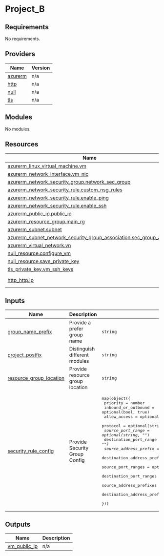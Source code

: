# Project_B

<!-- BEGINNING OF PRE-COMMIT-OPENTOFU DOCS HOOK -->
## Requirements

No requirements.

## Providers

| Name | Version |
|------|---------|
| <a name="provider_azurerm"></a> [azurerm](#provider\_azurerm) | n/a |
| <a name="provider_http"></a> [http](#provider\_http) | n/a |
| <a name="provider_null"></a> [null](#provider\_null) | n/a |
| <a name="provider_tls"></a> [tls](#provider\_tls) | n/a |

## Modules

No modules.

## Resources

| Name | Type |
|------|------|
| [azurerm_linux_virtual_machine.vm](https://registry.terraform.io/providers/hashicorp/azurerm/latest/docs/resources/linux_virtual_machine) | resource |
| [azurerm_network_interface.vm_nic](https://registry.terraform.io/providers/hashicorp/azurerm/latest/docs/resources/network_interface) | resource |
| [azurerm_network_security_group.network_sec_group](https://registry.terraform.io/providers/hashicorp/azurerm/latest/docs/resources/network_security_group) | resource |
| [azurerm_network_security_rule.custom_nsg_rules](https://registry.terraform.io/providers/hashicorp/azurerm/latest/docs/resources/network_security_rule) | resource |
| [azurerm_network_security_rule.enable_ping](https://registry.terraform.io/providers/hashicorp/azurerm/latest/docs/resources/network_security_rule) | resource |
| [azurerm_network_security_rule.enable_ssh](https://registry.terraform.io/providers/hashicorp/azurerm/latest/docs/resources/network_security_rule) | resource |
| [azurerm_public_ip.public_ip](https://registry.terraform.io/providers/hashicorp/azurerm/latest/docs/resources/public_ip) | resource |
| [azurerm_resource_group.main_rg](https://registry.terraform.io/providers/hashicorp/azurerm/latest/docs/resources/resource_group) | resource |
| [azurerm_subnet.subnet](https://registry.terraform.io/providers/hashicorp/azurerm/latest/docs/resources/subnet) | resource |
| [azurerm_subnet_network_security_group_association.sec_group_assoc](https://registry.terraform.io/providers/hashicorp/azurerm/latest/docs/resources/subnet_network_security_group_association) | resource |
| [azurerm_virtual_network.vn](https://registry.terraform.io/providers/hashicorp/azurerm/latest/docs/resources/virtual_network) | resource |
| [null_resource.configure_vm](https://registry.terraform.io/providers/hashicorp/null/latest/docs/resources/resource) | resource |
| [null_resource.save_private_key](https://registry.terraform.io/providers/hashicorp/null/latest/docs/resources/resource) | resource |
| [tls_private_key.vm_ssh_keys](https://registry.terraform.io/providers/hashicorp/tls/latest/docs/resources/private_key) | resource |
| [http_http.ip](https://registry.terraform.io/providers/hashicorp/http/latest/docs/data-sources/http) | data source |

## Inputs

| Name | Description | Type | Default | Required |
|------|-------------|------|---------|:--------:|
| <a name="input_group_name_prefix"></a> [group\_name\_prefix](#input\_group\_name\_prefix) | Provide a prefer group name | `string` | `"project_b_poc_testing"` | no |
| <a name="input_project_postfix"></a> [project\_postfix](#input\_project\_postfix) | Distinguish different modules | `string` | `"default"` | no |
| <a name="input_resource_group_location"></a> [resource\_group\_location](#input\_resource\_group\_location) | Provide resource group location | `string` | `"eastasia"` | no |
| <a name="input_security_rule_config"></a> [security\_rule\_config](#input\_security\_rule\_config) | Provide Security Group Config | <pre>map(object({<br>    priority                     = number<br>    inbound_or_outbound          = optional(bool, true)<br>    allow_access                 = optional(bool, true)<br>    protocol                     = optional(string, "*")<br>    source_port_range            = optional(string, "*")<br>    destination_port_range       = optional(string, "*")<br>    source_address_prefix        = optional(string, "*")<br>    destination_address_prefix   = optional(string, "*")<br>    source_port_ranges           = optional(list(string), [])<br>    destination_port_ranges      = optional(list(string), [])<br>    source_address_prefixes      = optional(list(string), [])<br>    destination_address_prefixes = optional(list(string), [])<br>  }))</pre> | <pre>{<br>  "nsg_name": {<br>    "allow_access": true,<br>    "destination_address_prefix": "*",<br>    "destination_address_prefixes": [],<br>    "destination_port_range": "*",<br>    "destination_port_ranges": [],<br>    "inbound_or_outbound": true,<br>    "priority": 100,<br>    "protocol": "Tcp",<br>    "source_address_prefix": "*",<br>    "source_address_prefixes": [],<br>    "source_port_range": "*",<br>    "source_port_ranges": []<br>  }<br>}</pre> | no |

## Outputs

| Name | Description |
|------|-------------|
| <a name="output_vm_public_ip"></a> [vm\_public\_ip](#output\_vm\_public\_ip) | n/a |
<!-- END OF PRE-COMMIT-OPENTOFU DOCS HOOK -->
